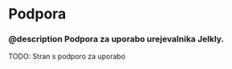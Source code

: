 # Podpora

### @description Podpora za uporabo urejevalnika Jelkly.

TODO: Stran s podporo za uporabo
